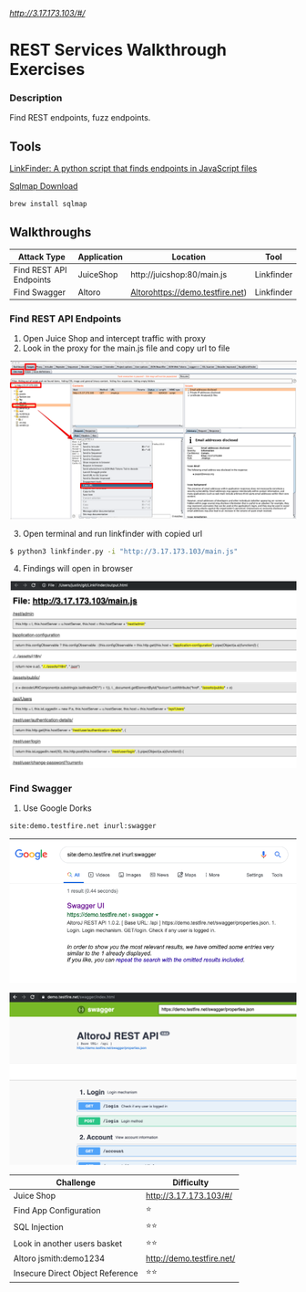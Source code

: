 *http://3.17.173.103/#/* 

# REST Services Walkthrough Exercises

### Description
Find REST endpoints, fuzz endpoints. 

## Tools

[LinkFinder: A python script that finds endpoints in JavaScript files](https://github.com/GerbenJavado/LinkFinder)

[Sqlmap Download](https://github.com/sqlmapproject/sqlmap/zipball/master)

```
brew install sqlmap
```

## Walkthroughs

| Attack Type | Application | Location | Tool |
| ---- | ---- | ---- | ---- |
| Find REST API Endpoints | JuiceShop | http://juicshop:80/main.js |  Linkfinder |
|Find Swagger| Altoro | [Altoro]()https://demo.testfire.net)| Linkfinder |

### Find REST API Endpoints

1. Open Juice Shop and intercept traffic with proxy
2. Look in the proxy for the main.js file and copy url to file

![find-js-file.png](https://github.com/redpointsec/web-services-training/blob/master/images/rest/find-js-file.png?raw=true)

3. Open terminal and run linkfinder with copied url
```sh
$ python3 linkfinder.py -i "http://3.17.173.103/main.js"
```
4. Findings will open in browser

![LinkFinder-output.png](https://github.com/redpointsec/web-services-training/blob/master/images/rest/LinkFinder-output.png?raw=true)


### Find Swagger
1. Use Google Dorks
```sh 
site:demo.testfire.net inurl:swagger
```
![google-swagger.png](https://github.com/redpointsec/web-services-training/blob/master/images/rest/google-swagger.png?raw=true)

![altoro-swagger.png](https://github.com/redpointsec/web-services-training/blob/master/images/rest/altoro-swagger.png?raw=true)


| Challenge | Difficulty |
| ----- | ----- |
| Juice Shop |http://3.17.173.103/#/|
| Find  App Configuration | :star: |
| SQL Injection | :star::star: | 
| Look in another users basket | :star::star: | 
| Altoro jsmith:demo1234 | http://demo.testfire.net/|
| Insecure Direct Object Reference | :star::star: |





